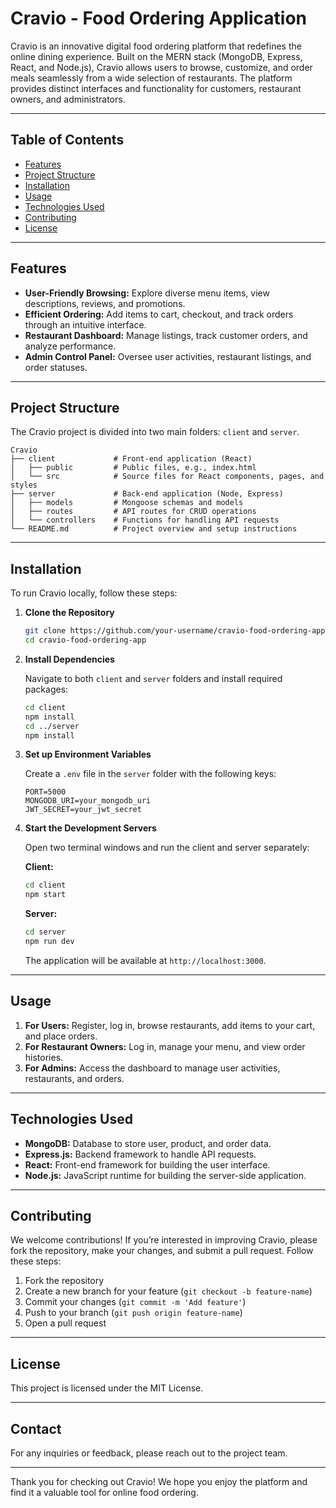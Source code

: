 # Cravio - Food Ordering Application

Cravio is an innovative digital food ordering platform that redefines the online dining experience. Built on the MERN stack (MongoDB, Express, React, and Node.js), Cravio allows users to browse, customize, and order meals seamlessly from a wide selection of restaurants. The platform provides distinct interfaces and functionality for customers, restaurant owners, and administrators.

---

## Table of Contents
- [Features](#features)
- [Project Structure](#project-structure)
- [Installation](#installation)
- [Usage](#usage)
- [Technologies Used](#technologies-used)
- [Contributing](#contributing)
- [License](#license)

---

## Features
- **User-Friendly Browsing:** Explore diverse menu items, view descriptions, reviews, and promotions.
- **Efficient Ordering:** Add items to cart, checkout, and track orders through an intuitive interface.
- **Restaurant Dashboard:** Manage listings, track customer orders, and analyze performance.
- **Admin Control Panel:** Oversee user activities, restaurant listings, and order statuses.

---

## Project Structure
The Cravio project is divided into two main folders: `client` and `server`.

```
Cravio
├── client             # Front-end application (React)
│   ├── public         # Public files, e.g., index.html
│   └── src            # Source files for React components, pages, and styles
├── server             # Back-end application (Node, Express)
│   ├── models         # Mongoose schemas and models
│   ├── routes         # API routes for CRUD operations
│   └── controllers    # Functions for handling API requests
└── README.md          # Project overview and setup instructions
```

---

## Installation
To run Cravio locally, follow these steps:

1. **Clone the Repository**
   ```bash
   git clone https://github.com/your-username/cravio-food-ordering-app.git
   cd cravio-food-ordering-app
   ```

2. **Install Dependencies**

   Navigate to both `client` and `server` folders and install required packages:

   ```bash
   cd client
   npm install
   cd ../server
   npm install
   ```

3. **Set up Environment Variables**

   Create a `.env` file in the `server` folder with the following keys:
   ```
   PORT=5000
   MONGODB_URI=your_mongodb_uri
   JWT_SECRET=your_jwt_secret
   ```

4. **Start the Development Servers**

   Open two terminal windows and run the client and server separately:

   **Client:**
   ```bash
   cd client
   npm start
   ```

   **Server:**
   ```bash
   cd server
   npm run dev
   ```

   The application will be available at `http://localhost:3000`.

---

## Usage
1. **For Users:** Register, log in, browse restaurants, add items to your cart, and place orders.
2. **For Restaurant Owners:** Log in, manage your menu, and view order histories.
3. **For Admins:** Access the dashboard to manage user activities, restaurants, and orders.

---

## Technologies Used
- **MongoDB:** Database to store user, product, and order data.
- **Express.js:** Backend framework to handle API requests.
- **React:** Front-end framework for building the user interface.
- **Node.js:** JavaScript runtime for building the server-side application.

---

## Contributing
We welcome contributions! If you’re interested in improving Cravio, please fork the repository, make your changes, and submit a pull request. Follow these steps:

1. Fork the repository
2. Create a new branch for your feature (`git checkout -b feature-name`)
3. Commit your changes (`git commit -m 'Add feature'`)
4. Push to your branch (`git push origin feature-name`)
5. Open a pull request

---

## License
This project is licensed under the MIT License.

---

## Contact
For any inquiries or feedback, please reach out to the project team.

---

Thank you for checking out Cravio! We hope you enjoy the platform and find it a valuable tool for online food ordering.
```
